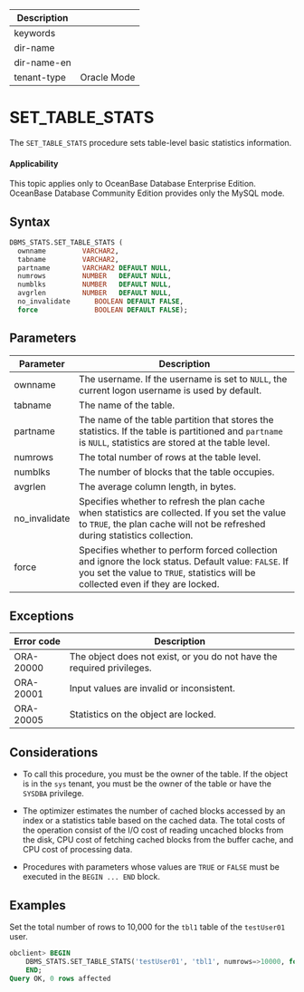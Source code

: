 | Description   |                 |
|---------------|-----------------|
| keywords      |                 |
| dir-name      |                 |
| dir-name-en   |                 |
| tenant-type   | Oracle Mode     |

# SET_TABLE_STATS

The `SET_TABLE_STATS` procedure sets table-level basic statistics information.

  <main id="notice" >
    <h4>Applicability</h4>
    <p>This topic applies only to OceanBase Database Enterprise Edition. OceanBase Database Community Edition provides only the MySQL mode. </p>
  </main>

## Syntax

```sql
DBMS_STATS.SET_TABLE_STATS (
  ownname         VARCHAR2,
  tabname         VARCHAR2,
  partname        VARCHAR2 DEFAULT NULL,
  numrows         NUMBER   DEFAULT NULL,
  numblks         NUMBER   DEFAULT NULL,
  avgrlen         NUMBER   DEFAULT NULL,
  no_invalidate      BOOLEAN DEFAULT FALSE,
  force              BOOLEAN DEFAULT FALSE);
```



## Parameters

| Parameter | Description |
|----------|---------------------------------------------------------------------------|
| ownname | The username. If the username is set to `NULL`, the current logon username is used by default.  |
| tabname | The name of the table.  |
| partname | The name of the table partition that stores the statistics.  If the table is partitioned and `partname` is `NULL`, statistics are stored at the table level.  |
| numrows | The total number of rows at the table level.  |
| numblks | The number of blocks that the table occupies.  |
| avgrlen | The average column length, in bytes.  |
| no_invalidate | Specifies whether to refresh the plan cache when statistics are collected. If you set the value to `TRUE`, the plan cache will not be refreshed during statistics collection.  |
| force | Specifies whether to perform forced collection and ignore the lock status. Default value: `FALSE`.  If you set the value to `TRUE`, statistics will be collected even if they are locked.  |




## Exceptions

| Error code | Description |
|-----------|--------------|
| ORA-20000 | The object does not exist, or you do not have the required privileges.  |
| ORA-20001 | Input values are invalid or inconsistent.  |
| ORA-20005 | Statistics on the object are locked.  |



## Considerations

* To call this procedure, you must be the owner of the table. If the object is in the `sys` tenant, you must be the owner of the table or have the `SYSDBA` privilege.

* The optimizer estimates the number of cached blocks accessed by an index or a statistics table based on the cached data. The total costs of the operation consist of the I/O cost of reading uncached blocks from the disk, CPU cost of fetching cached blocks from the buffer cache, and CPU cost of processing data.

* Procedures with parameters whose values are `TRUE` or `FALSE` must be executed in the `BEGIN ... END` block.


## Examples

Set the total number of rows to 10,000 for the `tbl1` table of the `testUser01` user.

```sql
obclient> BEGIN
    DBMS_STATS.SET_TABLE_STATS('testUser01', 'tbl1', numrows=>10000, force=>FALSE, no_invalidate=>FALSE);
    END;
Query OK, 0 rows affected
```
